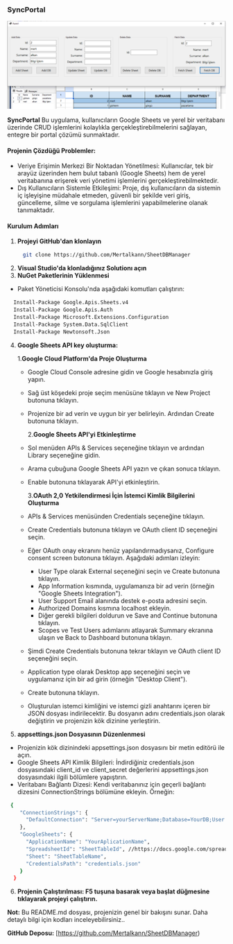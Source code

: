 
### **SyncPortal**
<p align="center">
  <img src="https://github.com/Mertalkann/SheetDBManager/blob/main/SheetDBManager.png" alt="DataSyncManager">
</p>

**SyncPortal** Bu uygulama, kullanıcıların Google Sheets ve yerel bir veritabanı üzerinde CRUD işlemlerini kolaylıkla gerçekleştirebilmelerini sağlayan, entegre bir portal çözümü sunmaktadır.

#### **Projenin Çözdüğü Problemler:** 
* Veriye Erişimin Merkezi Bir Noktadan Yönetilmesi: Kullanıcılar, tek bir arayüz üzerinden hem bulut tabanlı (Google Sheets) hem de yerel veritabanına erişerek veri yönetimi işlemlerini gerçekleştirebilmektedir.
* Dış Kullanıcıların Sistemle Etkileşimi: Proje, dış kullanıcıların da sistemin iç işleyişine müdahale etmeden, güvenli bir şekilde veri giriş, güncelleme, silme ve sorgulama işlemlerini yapabilmelerine olanak tanımaktadır.

#### **Kurulum Adımları**

1. **Projeyi GitHub'dan klonlayın**
```sh
     git clone https://github.com/Mertalkann/SheetDBManager
```
2. **Visual Studio'da klonladığınız Solutionı açın**
3. **NuGet Paketlerinin Yüklenmesi**
* Paket Yöneticisi Konsolu'nda aşağıdaki komutları çalıştırın:
```sh
  Install-Package Google.Apis.Sheets.v4
  Install-Package Google.Apis.Auth
  Install-Package Microsoft.Extensions.Configuration
  Install-Package System.Data.SqlClient
  Install-Package Newtonsoft.Json
```
4. **Google Sheets API key oluşturma:**
   
      1.**Google Cloud Platform'da Proje Oluşturma**
    * Google Cloud Console adresine gidin ve Google hesabınızla giriş yapın.
    * Sağ üst köşedeki proje seçim menüsüne tıklayın ve New Project butonuna tıklayın.
    * Projenize bir ad verin ve uygun bir yer belirleyin. Ardından Create butonuna tıklayın.
      
      2.**Google Sheets API'yi Etkinleştirme**
    * Sol menüden APIs & Services seçeneğine tıklayın ve ardından Library seçeneğine gidin.
    * Arama çubuğuna Google Sheets API yazın ve çıkan sonuca tıklayın.
    * Enable butonuna tıklayarak API'yi etkinleştirin.
    
      3.**OAuth 2,0 Yetkilendirmesi İçin İstemci Kimlik Bilgilerini Oluşturma**
    * APIs & Services menüsünden Credentials seçeneğine tıklayın.
    * Create Credentials butonuna tıklayın ve OAuth client ID seçeneğini seçin.
    * Eğer OAuth onay ekranını henüz yapılandırmadıysanız, Configure consent screen butonuna tıklayın. Aşağıdaki adımları izleyin:
         * User Type olarak External seçeneğini seçin ve Create butonuna tıklayın.
         * App Information kısmında, uygulamanıza bir ad verin (örneğin "Google Sheets Integration").
         * User Support Email alanında destek e-posta adresini seçin.
         * Authorized Domains kısmına localhost ekleyin.
         * Diğer gerekli bilgileri doldurun ve Save and Continue butonuna tıklayın.
         * Scopes ve Test Users adımlarını atlayarak Summary ekranına ulaşın ve Back to Dashboard butonuna tıklayın.
    * Şimdi Create Credentials butonuna tekrar tıklayın ve OAuth client ID seçeneğini seçin.
    * Application type olarak Desktop app seçeneğini seçin ve uygulamanız için bir ad girin (örneğin "Desktop Client").
    * Create butonuna tıklayın.
    * Oluşturulan istemci kimliğini ve istemci gizli anahtarını içeren bir JSON dosyası indirilecektir. Bu dosyanın adını credentials.json olarak değiştirin ve projenizin kök dizinine yerleştirin.

5. **appsettings.json Dosyasının Düzenlenmesi**
* Projenizin kök dizinindeki appsettings.json dosyasını bir metin editörü ile açın.
* Google Sheets API Kimlik Bilgileri: İndirdiğiniz credentials.json dosyasındaki client_id ve client_secret değerlerini appsettings.json dosyasındaki ilgili bölümlere yapıştırın.
* Veritabanı Bağlantı Dizesi: Kendi veritabanınız için geçerli bağlantı dizesini ConnectionStrings bölümüne ekleyin. Örneğin:
```sh
 {
    "ConnectionStrings": {
      "DefaultConnection": "Server=yourServerName;Database=YourDB;User Id=UserName;Password=password;"
    },
    "GoogleSheets": {
      "ApplicationName": "YourAplicationName", 
      "SpreadsheetId": "SheetTableId", //https://docs.google.com/spreadsheets/d/YourSpreadsheetId
      "Sheet": "SheetTableName",
      "CredentialsPath": "credentials.json"
    }
  }
```
6. **Projenin Çalıştırılması: F5 tuşuna basarak veya başlat düğmesine tıklayarak projeyi çalıştırın.** 




**Not:** Bu README.md dosyası, projenizin genel bir bakışını sunar. Daha detaylı bilgi için kodları inceleyebilirsiniz..

**GitHub Deposu:** [https://github.com/Mertalkann/SheetDBManager)

